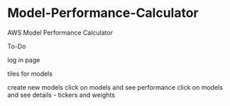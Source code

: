 # Model-Performance-Calculator
AWS Model Performance Calculator

To-Do
<p>log in page</p>
<p>tiles for models</p>
create new models
click on models and see performance
click on models and see details - tickers and weights </p>


